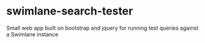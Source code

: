 # swimlane-search-tester
Small web app built on bootstrap and jquery for running test queries against a Swimlane instance
